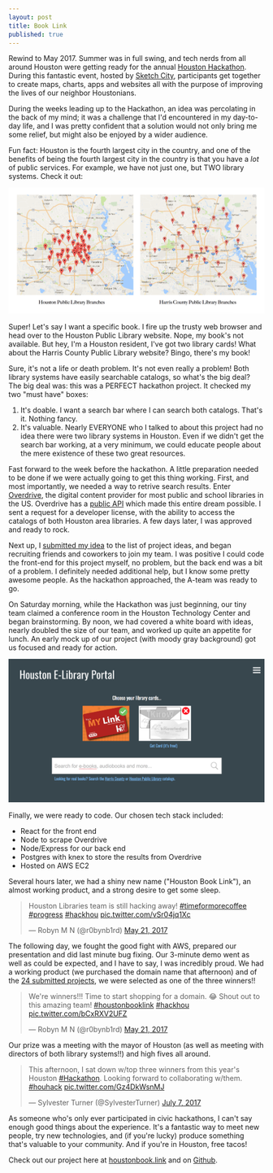 ```yaml
---
layout: post
title: Book Link
published: true
---
```


Rewind to May 2017. Summer was in full swing, and tech nerds from all around Houston were getting ready for the annual [Houston Hackathon](http://houstonhackathon.com/). During this fantastic event, hosted by [Sketch City](http://sketchcity.org/), participants get together to create maps, charts, apps and websites all with the purpose of improving the lives of our neighbor Houstonians. 

During the weeks leading up to the Hackathon, an idea was percolating in the back of my mind; it was a challenge that I'd encountered in my day-to-day life, and I was pretty confident that a solution would not only bring me some relief, but might also be enjoyed by a wider audience. 

Fun fact: Houston is the fourth largest city in the country, and one of the benefits of being the fourth largest city in the country is that you have a _lot_ of public services. For example, we have not just one, but TWO library systems. Check it out:

![Houston Libraries](../images/Houston_Libraries.png)

Super! Let's say I want a specific book. I fire up the trusty web browser and head over to the Houston Public Library website. Nope, my book's not available. But hey, I'm a Houston resident, I've got two library cards! What about the Harris County Public Library website? Bingo, there's my book!

Sure, it's not a life or death problem. It's not even really a problem! Both library systems have easily searchable catalogs, so what's the big deal? The big deal was: this was a PERFECT hackathon project. It checked my two "must have" boxes:

1. It's doable. I want a search bar where I can search both catalogs. That's it. Nothing fancy.
2. It's valuable. Nearly EVERYONE who I talked to about this project had no idea there were two library systems in Houston. Even if we didn't get the search bar working, at a very minimum, we could educate people about the mere existence of these two great resources.

Fast forward to the week before the hackathon. A little preparation needed to be done if we were actually going to get this thing working. First, and most importantly, we needed a way to retrive search results. Enter [Overdrive](https://www.overdrive.com/), the digital content provider for most public and school libraries in the US. Overdrive has a [public API](https://developer.overdrive.com/docs/getting-started) which made this entire dream possible. I sent a request for a developer license, with the ability to access the catalogs of both Houston area libraries. A few days later, I was approved and ready to rock.

Next up, I [submitted my idea](https://github.com/sketch-city/project-ideas/issues/114) to the list of project ideas, and began recruiting friends and coworkers to join my team. I was positive I could code the front-end for this project myself, no problem, but the back end was a bit of a problem. I definitely needed additional help, but I know some pretty awesome people. As the hackathon approached, the A-team was ready to go.

On Saturday morning, while the Hackathon was just beginning, our tiny team claimed a conference room in the Houston Technology Center and began brainstorming. By noon, we had covered a white board with ideas, nearly doubled the size of our team, and worked up quite an appetite for lunch. An early mock up of our project (with moody gray background) got us focused and ready for action.

![Book Link Mock Up](../images/Book_Link_Mock_Up.png)

Finally, we were ready to code. Our chosen tech stack included: 
* React for the front end
* Node to scrape Overdrive
* Node/Express for our back end
* Postgres with knex to store the results from Overdrive
* Hosted on AWS EC2

Several hours later, we had a shiny new name ("Houston Book Link"), an almost working product, and a strong desire to get some sleep.

<blockquote class="twitter-tweet" data-lang="en"><p lang="en" dir="ltr">Houston Libraries team is still hacking away! <a href="https://twitter.com/hashtag/timeformorecoffee?src=hash&amp;ref_src=twsrc%5Etfw">#timeformorecoffee</a> <a href="https://twitter.com/hashtag/progress?src=hash&amp;ref_src=twsrc%5Etfw">#progress</a> <a href="https://twitter.com/hashtag/hackhou?src=hash&amp;ref_src=twsrc%5Etfw">#hackhou</a> <a href="https://t.co/vSr04jq1Xc">pic.twitter.com/vSr04jq1Xc</a></p>&mdash; Robyn M N (@r0bynb1rd) <a href="https://twitter.com/r0bynb1rd/status/866158337041346561?ref_src=twsrc%5Etfw">May 21, 2017</a></blockquote>
<script async src="https://platform.twitter.com/widgets.js" charset="utf-8"></script>

The following day, we fought the good fight with AWS, prepared our presentation and did last minute bug fixing. Our 3-minute demo went as well as could be expected, and I have to say, I was incredibly proud. We had a working product (we purchased the domain name that afternoon) and of the [24 submitted projects](https://houstonhackathon5.devpost.com/submissions), we were selected as one of the three winners!! 

<blockquote class="twitter-tweet" data-lang="en"><p lang="en" dir="ltr">We&#39;re winners!!! Time to start shopping for a domain. 😂 Shout out to this amazing team! <a href="https://twitter.com/hashtag/houstonbooklink?src=hash&amp;ref_src=twsrc%5Etfw">#houstonbooklink</a> <a href="https://twitter.com/hashtag/hackhou?src=hash&amp;ref_src=twsrc%5Etfw">#hackhou</a> <a href="https://t.co/bCxRXV2UFZ">pic.twitter.com/bCxRXV2UFZ</a></p>&mdash; Robyn M N (@r0bynb1rd) <a href="https://twitter.com/r0bynb1rd/status/866386871076651009?ref_src=twsrc%5Etfw">May 21, 2017</a></blockquote>
<script async src="https://platform.twitter.com/widgets.js" charset="utf-8"></script>

Our prize was a meeting with the mayor of Houston (as well as meeting with directors of both library systems!!) and high fives all around.

<blockquote class="twitter-tweet" data-lang="en"><p lang="en" dir="ltr">This afternoon, I sat down w/top three winners from this year&#39;s Houston <a href="https://twitter.com/hashtag/Hackathon?src=hash&amp;ref_src=twsrc%5Etfw">#Hackathon</a>. Looking forward to collaborating w/them. <a href="https://twitter.com/hashtag/houhack?src=hash&amp;ref_src=twsrc%5Etfw">#houhack</a> <a href="https://t.co/Gz4DkWsnMJ">pic.twitter.com/Gz4DkWsnMJ</a></p>&mdash; Sylvester Turner (@SylvesterTurner) <a href="https://twitter.com/SylvesterTurner/status/883182635475914754?ref_src=twsrc%5Etfw">July 7, 2017</a></blockquote>
<script async src="https://platform.twitter.com/widgets.js" charset="utf-8"></script>

As someone who's only ever participated in civic hackathons, I can't say enough good things about the experience. It's a fantastic way to meet new people, try new technologies, and (if you're lucky) produce something that's valuable to your community. And if you're in Houston, free tacos!

Check out our project here at [houstonbook.link](http://www.houstonbook.link/#/) and on [Github](https://github.com/rmoscowitz/houston-book-link).
